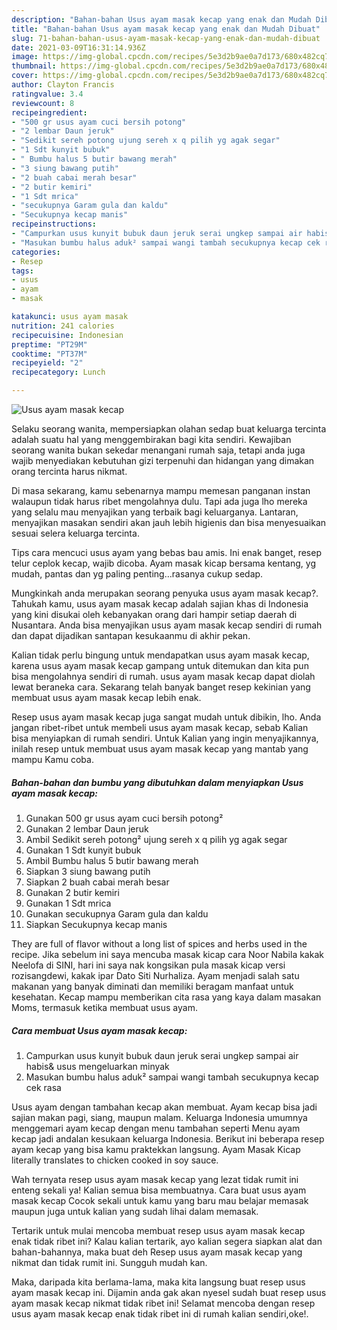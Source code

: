 ```yaml
---
description: "Bahan-bahan Usus ayam masak kecap yang enak dan Mudah Dibuat"
title: "Bahan-bahan Usus ayam masak kecap yang enak dan Mudah Dibuat"
slug: 71-bahan-bahan-usus-ayam-masak-kecap-yang-enak-dan-mudah-dibuat
date: 2021-03-09T16:31:14.936Z
image: https://img-global.cpcdn.com/recipes/5e3d2b9ae0a7d173/680x482cq70/usus-ayam-masak-kecap-foto-resep-utama.jpg
thumbnail: https://img-global.cpcdn.com/recipes/5e3d2b9ae0a7d173/680x482cq70/usus-ayam-masak-kecap-foto-resep-utama.jpg
cover: https://img-global.cpcdn.com/recipes/5e3d2b9ae0a7d173/680x482cq70/usus-ayam-masak-kecap-foto-resep-utama.jpg
author: Clayton Francis
ratingvalue: 3.4
reviewcount: 8
recipeingredient:
- "500 gr usus ayam cuci bersih potong"
- "2 lembar Daun jeruk"
- "Sedikit sereh potong ujung sereh x q pilih yg agak segar"
- "1 Sdt kunyit bubuk"
- " Bumbu halus 5 butir bawang merah"
- "3 siung bawang putih"
- "2 buah cabai merah besar"
- "2 butir kemiri"
- "1 Sdt mrica"
- "secukupnya Garam gula dan kaldu"
- "Secukupnya kecap manis"
recipeinstructions:
- "Campurkan usus kunyit bubuk daun jeruk serai ungkep sampai air habis&amp; usus mengeluarkan minyak"
- "Masukan bumbu halus aduk² sampai wangi tambah secukupnya kecap cek rasa"
categories:
- Resep
tags:
- usus
- ayam
- masak

katakunci: usus ayam masak 
nutrition: 241 calories
recipecuisine: Indonesian
preptime: "PT29M"
cooktime: "PT37M"
recipeyield: "2"
recipecategory: Lunch

---
```



![Usus ayam masak kecap](https://img-global.cpcdn.com/recipes/5e3d2b9ae0a7d173/680x482cq70/usus-ayam-masak-kecap-foto-resep-utama.jpg)

Selaku seorang wanita, mempersiapkan olahan sedap buat keluarga tercinta adalah suatu hal yang menggembirakan bagi kita sendiri. Kewajiban seorang  wanita bukan sekedar menangani rumah saja, tetapi anda juga wajib menyediakan kebutuhan gizi terpenuhi dan hidangan yang dimakan orang tercinta harus nikmat.

Di masa  sekarang, kamu sebenarnya mampu memesan panganan instan walaupun tidak harus ribet mengolahnya dulu. Tapi ada juga lho mereka yang selalu mau menyajikan yang terbaik bagi keluarganya. Lantaran, menyajikan masakan sendiri akan jauh lebih higienis dan bisa menyesuaikan sesuai selera keluarga tercinta. 

Tips cara mencuci usus ayam yang bebas bau amis. Ini enak banget, resep telur ceplok kecap, wajib dicoba. Ayam masak kicap bersama kentang, yg mudah, pantas dan yg paling penting…rasanya cukup sedap.

Mungkinkah anda merupakan seorang penyuka usus ayam masak kecap?. Tahukah kamu, usus ayam masak kecap adalah sajian khas di Indonesia yang kini disukai oleh kebanyakan orang dari hampir setiap daerah di Nusantara. Anda bisa menyajikan usus ayam masak kecap sendiri di rumah dan dapat dijadikan santapan kesukaanmu di akhir pekan.

Kalian tidak perlu bingung untuk mendapatkan usus ayam masak kecap, karena usus ayam masak kecap gampang untuk ditemukan dan kita pun bisa mengolahnya sendiri di rumah. usus ayam masak kecap dapat diolah lewat beraneka cara. Sekarang telah banyak banget resep kekinian yang membuat usus ayam masak kecap lebih enak.

Resep usus ayam masak kecap juga sangat mudah untuk dibikin, lho. Anda jangan ribet-ribet untuk membeli usus ayam masak kecap, sebab Kalian bisa menyiapkan di rumah sendiri. Untuk Kalian yang ingin menyajikannya, inilah resep untuk membuat usus ayam masak kecap yang mantab yang mampu Kamu coba.

<!--inarticleads1-->

##### Bahan-bahan dan bumbu yang dibutuhkan dalam menyiapkan Usus ayam masak kecap:

1. Gunakan 500 gr usus ayam cuci bersih potong²
1. Gunakan 2 lembar Daun jeruk
1. Ambil Sedikit sereh potong² ujung sereh x q pilih yg agak segar
1. Gunakan 1 Sdt kunyit bubuk
1. Ambil  Bumbu halus 5 butir bawang merah
1. Siapkan 3 siung bawang putih
1. Siapkan 2 buah cabai merah besar
1. Gunakan 2 butir kemiri
1. Gunakan 1 Sdt mrica
1. Gunakan secukupnya Garam gula dan kaldu
1. Siapkan Secukupnya kecap manis


They are full of flavor without a long list of spices and herbs used in the recipe. Jika sebelum ini saya mencuba masak kicap cara Noor Nabila kakak Neelofa di SINI, hari ini saya nak kongsikan pula masak kicap versi rozisangdewi, kakak ipar Dato Siti Nurhaliza. Ayam menjadi salah satu makanan yang banyak diminati dan memiliki beragam manfaat untuk kesehatan. Kecap mampu memberikan cita rasa yang kaya dalam masakan Moms, termasuk ketika membuat usus ayam. 

<!--inarticleads2-->

##### Cara membuat Usus ayam masak kecap:

1. Campurkan usus kunyit bubuk daun jeruk serai ungkep sampai air habis&amp; usus mengeluarkan minyak
1. Masukan bumbu halus aduk² sampai wangi tambah secukupnya kecap cek rasa


Usus ayam dengan tambahan kecap akan membuat. Ayam kecap bisa jadi sajian makan pagi, siang, maupun malam. Keluarga Indonesia umumnya menggemari ayam kecap dengan menu tambahan seperti Menu ayam kecap jadi andalan kesukaan keluarga Indonesia. Berikut ini beberapa resep ayam kecap yang bisa kamu praktekkan langsung. Ayam Masak Kicap literally translates to chicken cooked in soy sauce. 

Wah ternyata resep usus ayam masak kecap yang lezat tidak rumit ini enteng sekali ya! Kalian semua bisa membuatnya. Cara buat usus ayam masak kecap Cocok sekali untuk kamu yang baru mau belajar memasak maupun juga untuk kalian yang sudah lihai dalam memasak.

Tertarik untuk mulai mencoba membuat resep usus ayam masak kecap enak tidak ribet ini? Kalau kalian tertarik, ayo kalian segera siapkan alat dan bahan-bahannya, maka buat deh Resep usus ayam masak kecap yang nikmat dan tidak rumit ini. Sungguh mudah kan. 

Maka, daripada kita berlama-lama, maka kita langsung buat resep usus ayam masak kecap ini. Dijamin anda gak akan nyesel sudah buat resep usus ayam masak kecap nikmat tidak ribet ini! Selamat mencoba dengan resep usus ayam masak kecap enak tidak ribet ini di rumah kalian sendiri,oke!.

